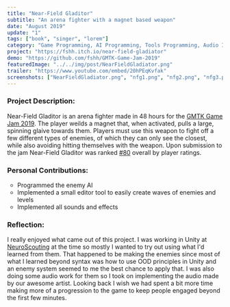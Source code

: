 ```yaml
---
title: "Near-Field Gladitor"
subtitle: "An arena fighter with a magnet based weapon"
date: "August 2019"
update: "1"
tags: ["book", "singer", "lorem"]
category: "Game Programming, AI Programming, Tools Programming, Audio Implementation"
project: "https://fshh.itch.io/near-field-gladiator"
demo: "https://github.com/fshh/GMTK-Game-Jam-2019"
featuredImage: "../../img/post/NearFieldGladiator.png"
trailer: "https://www.youtube.com/embed/20hPEqKvfak"
screenshots: ["NearFieldGladiator.png", "nfg1.png", "nfg2.png", "nfg3.png", "nfg4.png", "nfg5.png"]
---
```


### Project Description:

Near-Field Gladitor is an arena fighter made in 48 hours for the <a target="_blank" href=https://itch.io/jam/gmtk-2019>GMTK Game Jam 2019</a>. The player weilds a magnet that, when activated, pulls a large, spinning glaive towards them.<!-- excerpt --> Players must use this weapon to fight off a few different types of enemies, of which they can only see the closest, while also avoiding hitting themselves with the weapon. Upon submission to the jam Near-Field Gladitor was ranked <a target="_blank" href=https://itch.io/jam/gmtk-2019/rate/463524>#80</a> overall by player ratings.

### Personal Contributions:

<ul style="list-style-type:circle"><li>Programmed the enemy AI</li><li>Implemented a small editor tool to easily create waves of enemies and levels</li><li>Implemented all sounds and effects</li></ul>

### Reflection:

I really enjoyed what came out of this project. I was working in Unity at <a target="_blank" href=https://www.neuroscouting.com/>NeuroScouting</a> at the time so mostly I wanted to try out using what I'd learned from them. That happened to be making the enemies since most of what I learned beyond syntax was how to use OOD principles in Unity and an enemy system seemed to me the best chance to apply that. I was also doing some audio work for them so I took on implementing the audio made by our awesome artist. Looking back I wish we had spent a bit more time making more of a progression to the game to keep people engaged beyond the first few minutes.

